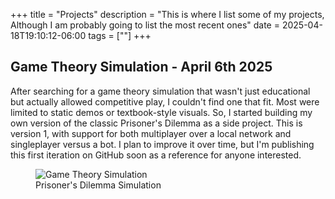 +++
title = "Projects"
description = "This is where I list some of my projects, Although I am probably going to list the most recent ones"
date = 2025-04-18T19:10:12-06:00
tags = [""]
+++

## Game Theory Simulation - April 6th 2025

After searching for a game theory simulation that wasn't just educational but actually allowed competitive play, I couldn't find one that fit. Most were limited to static demos or textbook-style visuals. So, I started building my own version of the classic Prisoner's Dilemma as a side project. This is version 1, with support for both multiplayer over a local network and singleplayer versus a bot. I plan to improve it over time, but I'm publishing this first iteration on GitHub soon as a reference for anyone interested.

<figure class="project-figure">
  <img src="/images/gametheory.png" alt="Game Theory Simulation" class="project-image" />
  <figcaption>Prisoner's Dilemma Simulation</figcaption>
</figure>
